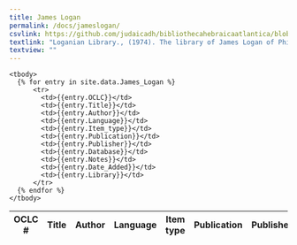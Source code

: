 ```yaml
---
title: James Logan
permalink: /docs/jameslogan/
csvlink: https://github.com/judaicadh/bibliothecahebraicaatlantica/blob/master/_data/James_Logan.csv
textlink: "Loganian Library., (1974). The library of James Logan of Philadelphia, 1674-1751. Philadelphia: Library Company of Philadelphia."
textview: ""
---
```


<div class="row">
  <table id="library-table" class="display" cellspacing="0" width="100%">
    <thead>
        <tr>
          <th>OCLC #</th>
          <th>Title</th>
          <th>Author</th>
          <th>Language</th>
          <th>Item type</th>
          <th>Publication</th>
          <th>Publisher</th>
          <th>Database</th>
          <th>Notes</th>
          <th>Added date</th>
          <th>Library</th>
        </tr>
    </thead>

    <tbody>  
      {% for entry in site.data.James_Logan %}
          <tr>
            <td>{{entry.OCLC}}</td>
            <td>{{entry.Title}}</td>
            <td>{{entry.Author}}</td>
            <td>{{entry.Language}}</td>
            <td>{{entry.Item_type}}</td>
            <td>{{entry.Publication}}</td>
            <td>{{entry.Publisher}}</td>
            <td>{{entry.Database}}</td>
            <td>{{entry.Notes}}</td>
            <td>{{entry.Date_Added}}</td>
            <td>{{entry.Library}}</td>
          </tr>
      {% endfor %}
    </tbody>
  </table>
</div>
